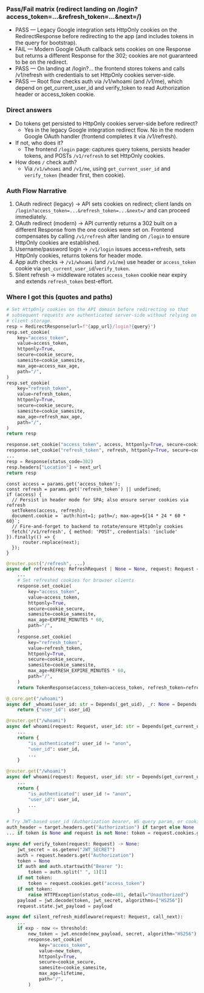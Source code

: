### Pass/Fail matrix (redirect landing on /login?access_token=...&refresh_token=...&next=/)

- PASS — Legacy Google integration sets HttpOnly cookies on the RedirectResponse before redirecting to the app (and includes tokens in the query for bootstrap).
- FAIL — Modern Google OAuth callback sets cookies on one Response but returns a different Response for the 302; cookies are not guaranteed to be on the redirect.
- PASS — On landing at /login?... the frontend stores tokens and calls /v1/refresh with credentials to set HttpOnly cookies server-side.
- PASS — Root flow checks auth via /v1/whoami (and /v1/me), which depend on get_current_user_id and verify_token to read Authorization header or access_token cookie.

### Direct answers
- Do tokens get persisted to HttpOnly cookies server-side before redirect?
  - Yes in the legacy Google integration redirect flow. No in the modern Google OAuth handler (frontend completes it via /v1/refresh).
- If not, who does it?
  - The frontend `/login` page: captures query tokens, persists header tokens, and POSTs `/v1/refresh` to set HttpOnly cookies.
- How does `/` check auth?
  - Via `/v1/whoami` and `/v1/me`, using `get_current_user_id` and `verify_token` (header first, then cookie).

### Auth Flow Narrative
1) OAuth redirect (legacy) → API sets cookies on redirect; client lands on `/login?access_token=...&refresh_token=...&next=/` and can proceed immediately.
2) OAuth redirect (modern) → API currently returns a 302 built on a different Response from the one cookies were set on. Frontend compensates by calling `/v1/refresh` after landing on `/login` to ensure HttpOnly cookies are established.
3) Username/password login → `/v1/login` issues access+refresh, sets HttpOnly cookies, returns tokens for header mode.
4) App auth checks → `/v1/whoami` (and `/v1/me`) use header or `access_token` cookie via `get_current_user_id`/`verify_token`.
5) Silent refresh → middleware rotates `access_token` cookie near expiry and extends `refresh_token` best-effort.

### Where I got this (quotes and paths)

```231:269:app/integrations/google/routes.py
# Set HttpOnly cookies on the API domain before redirecting so that
# subsequent requests are authenticated server-side without relying on
# client storage.
resp = RedirectResponse(url=f"{app_url}/login?{query}")
resp.set_cookie(
    key="access_token",
    value=access_token,
    httponly=True,
    secure=cookie_secure,
    samesite=cookie_samesite,
    max_age=access_max_age,
    path="/",
)
resp.set_cookie(
    key="refresh_token",
    value=refresh_token,
    httponly=True,
    secure=cookie_secure,
    samesite=cookie_samesite,
    max_age=refresh_max_age,
    path="/",
)
return resp
```

```139:155:app/api/oauth_google.py
response.set_cookie("access_token", access, httponly=True, secure=cookie_secure, samesite=cookie_samesite, max_age=EXPIRE_MINUTES * 60, path="/")
response.set_cookie("refresh_token", refresh, httponly=True, secure=cookie_secure, samesite=cookie_samesite, max_age=REFRESH_EXPIRE_MINUTES * 60, path="/")
...
resp = Response(status_code=302)
resp.headers["Location"] = next_url
return resp
```

```21:31:frontend/src/app/login/page.tsx
const access = params.get('access_token');
const refresh = params.get('refresh_token') || undefined;
if (access) {
  // Persist in header mode for SPA; also ensure server cookies via refresh
  setTokens(access, refresh);
  document.cookie = `auth:hint=1; path=/; max-age=${14 * 24 * 60 * 60}`;
  // Fire-and-forget to backend to rotate/ensure HttpOnly cookies
  fetch('/v1/refresh', { method: 'POST', credentials: 'include' }).finally(() => {
      router.replace(next);
  });
}
```

```459:561:app/auth.py
@router.post("/refresh", ...)
async def refresh(req: RefreshRequest | None = None, request: Request = None, response: Response = None) -> TokenResponse:
    ...
    # Set refreshed cookies for browser clients
    response.set_cookie(
        key="access_token",
        value=access_token,
        httponly=True,
        secure=cookie_secure,
        samesite=cookie_samesite,
        max_age=EXPIRE_MINUTES * 60,
        path="/",
    )
    response.set_cookie(
        key="refresh_token",
        value=refresh_token,
        httponly=True,
        secure=cookie_secure,
        samesite=cookie_samesite,
        max_age=REFRESH_EXPIRE_MINUTES * 60,
        path="/",
    )
    return TokenResponse(access_token=access_token, refresh_token=refresh_token, token=access_token)
```

```376:379:app/main.py
@_core.get("/whoami")
async def _whoami(user_id: str = Depends(_get_uid), _r: None = Depends(_rl)):
    return {"user_id": user_id}
```

```42:67:app/api/me.py
@router.get("/whoami")
async def whoami(request: Request, user_id: str = Depends(get_current_user_id)) -> Dict[str, Any]:
    ...
    return {
        "is_authenticated": user_id != "anon",
        "user_id": user_id,
        ...
    }
```

```91:108:app/api/auth.py
@router.get("/whoami")
async def whoami(request: Request, user_id: str = Depends(get_current_user_id)) -> Dict[str, Any]:
    ...
    return {
        "is_authenticated": user_id != "anon",
        "user_id": user_id,
        ...
    }
```

```34:61:app/deps/user.py
# Try JWT-based user_id (Authorization bearer, WS query param, or cookie)
auth_header = target.headers.get("Authorization") if target else None
... if token is None and request is not None: token = request.cookies.get("access_token")
```

```418:459:app/security.py
async def verify_token(request: Request) -> None:
    jwt_secret = os.getenv("JWT_SECRET")
    auth = request.headers.get("Authorization")
    token = None
    if auth and auth.startswith("Bearer "):
        token = auth.split(" ", 1)[1]
    if not token:
        token = request.cookies.get("access_token")
    if not token:
        raise HTTPException(status_code=401, detail="Unauthorized")
    payload = jwt.decode(token, jwt_secret, algorithms=["HS256"])
    request.state.jwt_payload = payload
```

```376:436:app/middleware.py
async def silent_refresh_middleware(request: Request, call_next):
    ...
    if exp - now <= threshold:
        new_token = jwt.encode(new_payload, secret, algorithm="HS256")
        response.set_cookie(
            key="access_token",
            value=new_token,
            httponly=True,
            secure=cookie_secure,
            samesite=cookie_samesite,
            max_age=lifetime,
            path="/",
        )
```

